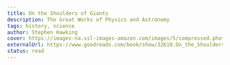 ```yaml
---
title: On the Shoulders of Giants
description: The Great Works of Physics and Astronomy
tags: history, science
author: Stephen Hawking
cover: https://images-na.ssl-images-amazon.com/images/S/compressed.photo.goodreads.com/books/1456618931i/32610.jpg
externalUrl: https://www.goodreads.com/book/show/32610.On_the_Shoulders_of_Giants
status: read
---
```

